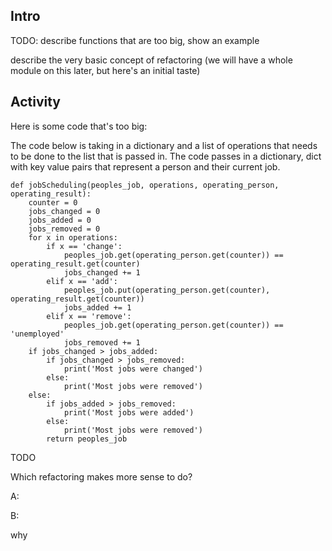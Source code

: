 ## Intro

TODO: describe functions that are too big, show an example

describe the very basic concept of refactoring (we will have a whole module on this later, but here's an initial taste)

## Activity

Here is some code that's too big:

The code below is taking in a dictionary and a list of operations that needs to be done to the list that is passed in. The code passes in a dictionary, dict with key value pairs that represent a person and their current job. 

```
def jobScheduling(peoples_job, operations, operating_person, operating_result):
    counter = 0
    jobs_changed = 0
    jobs_added = 0
    jobs_removed = 0
    for x in operations:
        if x == 'change':
            peoples_job.get(operating_person.get(counter)) == operating_result.get(counter)
            jobs_changed += 1
        elif x == 'add':
            peoples_job.put(operating_person.get(counter), operating_result.get(counter))
            jobs_added += 1
        elif x == 'remove':
            peoples_job.get(operating_person.get(counter)) == 'unemployed'
            jobs_removed += 1
    if jobs_changed > jobs_added:
        if jobs_changed > jobs_removed:
            print('Most jobs were changed')
        else:
            print('Most jobs were removed')
    else:
        if jobs_added > jobs_removed:
            print('Most jobs were added')
        else:
            print('Most jobs were removed')
        return peoples_job

```
TODO

Which refactoring makes more sense to do?

A:



B:

why

```
